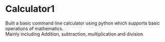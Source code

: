 # Calculator1

Built a basic command line calculator using python which supports basic operations of mathematics.
<br>
Mainly including Addition, subtraction, multiplication and division
